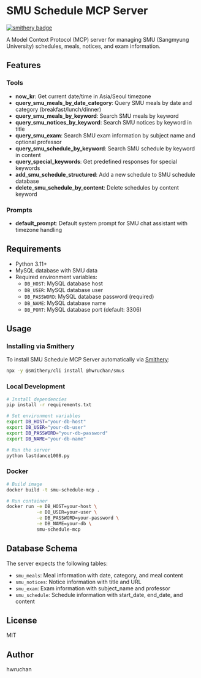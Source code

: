 # SMU Schedule MCP Server

[![smithery badge](https://smithery.ai/badge/@hwruchan/smus)](https://smithery.ai/server/@hwruchan/smus)

A Model Context Protocol (MCP) server for managing SMU (Sangmyung University) schedules, meals, notices, and exam information.

## Features

### Tools
- **now_kr**: Get current date/time in Asia/Seoul timezone
- **query_smu_meals_by_date_category**: Query SMU meals by date and category (breakfast/lunch/dinner)
- **query_smu_meals_by_keyword**: Search SMU meals by keyword
- **query_smu_notices_by_keyword**: Search SMU notices by keyword in title
- **query_smu_exam**: Search SMU exam information by subject name and optional professor
- **query_smu_schedule_by_keyword**: Search SMU schedule by keyword in content
- **query_special_keywords**: Get predefined responses for special keywords
- **add_smu_schedule_structured**: Add a new schedule to SMU schedule database
- **delete_smu_schedule_by_content**: Delete schedules by content keyword

### Prompts
- **default_prompt**: Default system prompt for SMU chat assistant with timezone handling

## Requirements

- Python 3.11+
- MySQL database with SMU data
- Required environment variables:
  - `DB_HOST`: MySQL database host
  - `DB_USER`: MySQL database user
  - `DB_PASSWORD`: MySQL database password (required)
  - `DB_NAME`: MySQL database name
  - `DB_PORT`: MySQL database port (default: 3306)

## Usage

### Installing via Smithery

To install SMU Schedule MCP Server automatically via [Smithery](https://smithery.ai/server/@hwruchan/smus):

```bash
npx -y @smithery/cli install @hwruchan/smus
```

### Local Development

```bash
# Install dependencies
pip install -r requirements.txt

# Set environment variables
export DB_HOST="your-db-host"
export DB_USER="your-db-user"
export DB_PASSWORD="your-db-password"
export DB_NAME="your-db-name"

# Run the server
python lastdance1008.py
```

### Docker

```bash
# Build image
docker build -t smu-schedule-mcp .

# Run container
docker run -e DB_HOST=your-host \
           -e DB_USER=your-user \
           -e DB_PASSWORD=your-password \
           -e DB_NAME=your-db \
           smu-schedule-mcp
```

## Database Schema

The server expects the following tables:
- `smu_meals`: Meal information with date, category, and meal content
- `smu_notices`: Notice information with title and URL
- `smu_exam`: Exam information with subject_name and professor
- `smu_schedule`: Schedule information with start_date, end_date, and content

## License

MIT

## Author

hwruchan
